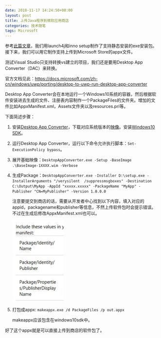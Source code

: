 ```yaml
---
date: 2018-11-17 14:24:50+08:00
layout: post
title: 上传Java程序到微软应用商店
categories: 技术随笔
tags: Microsoft
---
```


参考[此篇文章](/package-java-programs/)，我们用launch4j和inno setup制作了支持静态安装的exe安装包。接下来，我们可以用它制作支持上传到Microsoft Store的appx文件。

测试Visual Studio只支持转换vs建立的项目，我们还是要用Desktop App Converter（DAC）来转换。

官方文档见此：<https://docs.microsoft.com/zh-cn/windows/uwp/porting/desktop-to-uwp-run-desktop-app-converter>

Desktop App Converter会在本地运行一个Windows10系统的容器，然后根据软件安装进去生成的文件、注册表内容制作一个PackageFiles的文件夹。增加的文件比如AppxManifest.xml，Assets文件夹以及resources.pri等。

下面简述步骤：

1. 安装[Desktop App Converter](https://aka.ms/converter)，下载对应系统版本的[映像](https://aka.ms/converterimages)。安装[Windows10 SDK](https://go.microsoft.com/fwlink/?linkid=821375)。
2. 运行Desktop App Converter，运行以下命令允许执行脚本：`Set-ExecutionPolicy bypass`。
3. 展开基础映像：`DesktopAppConverter.exe -Setup -BaseImage .\BaseImage-1XXXX.wim -Verbose`
4. 生成Package：`DesktopAppConverter.exe -Installer D:\setup.exe -InstallerArguments "/verysilent  /suppressmsgboxes" -Destination C:\Output\MyApp -AppId "xxxxx.xxxxx" -PackageName "MyApp" -Publisher "CN=MyPublisher" -Version 1.0.0.0`

    注意要提交到商店的话，需要从开发者中心找到以下内容，填入对应的appid，packagename和publisher等信息，不然上传软件包时会提示错误。不过在生成后修改AppxManifest.xml也可以。
    
    ![](/album/ms_store_app.JPG)
    
5. 打包成appx: `makeappx.exe /d PackageFiles /p out.appx`
    
    makeappx应该包含在windows10sdk中。

    
    
好了这个appx就是可以直接上传到商店的软件包了。